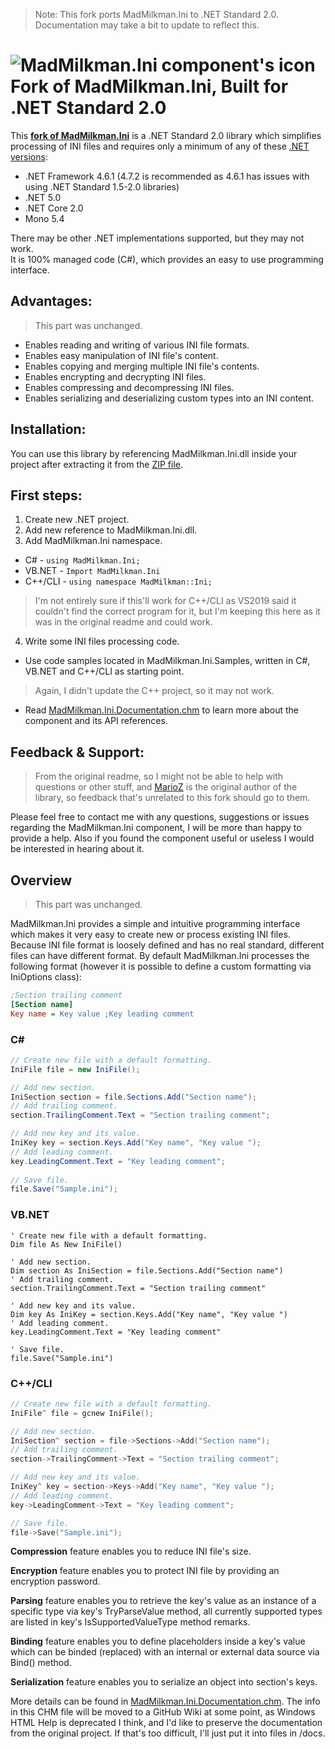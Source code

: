 > Note: This fork ports MadMilkman.Ini to .NET Standard 2.0. Documentation may take a bit to update to reflect this.

# ![MadMilkman.Ini component's icon](../master/MadMilkman.Ini/Properties/MadMilkman.Ini.png) Fork of MadMilkman.Ini, Built for .NET Standard 2.0
This **[fork of MadMilkman.Ini](https://github.com/MarioZ/MadMilkman.Ini)** is a .NET Standard 2.0 library which simplifies processing of INI files and requires only a minimum of any of these [.NET versions](https://docs.microsoft.com/en-us/dotnet/standard/net-standard):
- .NET Framework 4.6.1 (4.7.2 is recommended as 4.6.1 has issues with using .NET Standard 1.5-2.0 libraries)
- .NET 5.0
- .NET Core 2.0
- Mono 5.4

There may be other .NET implementations supported, but they may not work.<br>
It is 100% managed code (C#), which provides an easy to use programming interface.

## Advantages:
> This part was unchanged.<br>
* Enables reading and writing of various INI file formats.
* Enables easy manipulation of INI file's content.
* Enables copying and merging multiple INI file's contents.
* Enables encrypting and decrypting INI files.
* Enables compressing and decompressing INI files.
* Enables serializing and deserializing custom types into an INI content.

## Installation:
You can use this library by referencing MadMilkman.Ini.dll inside your project after extracting it from the [ZIP file](https://github.com/DrewNaylor/MadMilkman.Ini/releases/latest).

## First steps:
1. Create new .NET project.
2. Add new reference to MadMilkman.Ini.dll.
3. Add MadMilkman.Ini namespace.
  * C# - `using MadMilkman.Ini;`
  * VB.NET - `Import MadMilkman.Ini`
  * C++/CLI - `using namespace MadMilkman::Ini;`
  > I'm not entirely sure if this'll work for C++/CLI as VS2019 said it couldn't find the correct program for it, but I'm keeping this here as it was in the original readme and could work.
4. Write some INI files processing code.
  * Use code samples located in MadMilkman.Ini.Samples, written in C#, VB.NET and C++/CLI as starting point.
  > Again, I didn't update the C++ project, so it may not work.
  * Read [MadMilkman.Ini.Documentation.chm](https://github.com/DrewNaylor/MadMilkman.Ini/raw/master/MadMilkman.Ini.Documentation.zip) to learn more about the component and its API references.

## Feedback & Support:
> From the original readme, so I might not be able to help with questions or other stuff, and [MarioZ](https://github.com/MarioZ/MadMilkman.Ini) is the original author of the library, so feedback that's unrelated to this fork should go to them.<br>

Please feel free to contact me with any questions, suggestions or issues regarding the MadMilkman.Ini component, I will be more than happy to provide a help.
Also if you found the component useful or useless I would be interested in hearing about it.

## Overview
> This part was unchanged.<br>

MadMilkman.Ini provides a simple and intuitive programming interface which makes it very easy to create new or process existing INI files. Because INI file format is loosely defined and has no real standard, different files can have different format. By default MadMilkman.Ini processes the following format (however it is possible to define a custom formatting via IniOptions class):

```cfg
;Section trailing comment
[Section name]
Key name = Key value ;Key leading comment
```

### C# #
```csharp
// Create new file with a default formatting.
IniFile file = new IniFile();

// Add new section.
IniSection section = file.Sections.Add("Section name");
// Add trailing comment.
section.TrailingComment.Text = "Section trailing comment";

// Add new key and its value.
IniKey key = section.Keys.Add("Key name", "Key value ");
// Add leading comment.
key.LeadingComment.Text = "Key leading comment";
            
// Save file.
file.Save("Sample.ini");
```

### VB.NET
```vb.net
' Create new file with a default formatting.
Dim file As New IniFile()

' Add new section.
Dim section As IniSection = file.Sections.Add("Section name")
' Add trailing comment.
section.TrailingComment.Text = "Section trailing comment"

' Add new key and its value.
Dim key As IniKey = section.Keys.Add("Key name", "Key value ")
' Add leading comment.
key.LeadingComment.Text = "Key leading comment"

' Save file.
file.Save("Sample.ini")
```

### C++/CLI
```cpp
// Create new file with a default formatting.
IniFile^ file = gcnew IniFile();

// Add new section.
IniSection^ section = file->Sections->Add("Section name");
// Add trailing comment.
section->TrailingComment->Text = "Section trailing comment";

// Add new key and its value.
IniKey^ key = section->Keys->Add("Key name", "Key value ");
// Add leading comment.
key->LeadingComment->Text = "Key leading comment";

// Save file.
file->Save("Sample.ini");
```

**Compression** feature enables you to reduce INI file's size.

**Encryption** feature enables you to protect INI file by providing an encryption password.

**Parsing** feature enables you to retrieve the key's value as an instance of a specific type via key's TryParseValue method, all currently supported types are listed in key's IsSupportedValueType method remarks.

**Binding** feature enables you to define placeholders inside a key's value which can be binded (replaced) with an internal or external data source via Bind() method.

**Serialization** feature enables you to serialize an object into section's keys.

More details can be found in [MadMilkman.Ini.Documentation.chm](https://github.com/DrewNaylor/MadMilkman.Ini/raw/master/MadMilkman.Ini.Documentation.zip). The info in this CHM file will be moved to a GitHub Wiki at some point, as Windows HTML Help is deprecated I think, and I'd like to preserve the documentation from the original project. If that's too difficult, I'll just put it into files in /docs.
